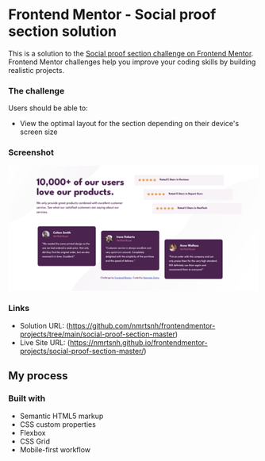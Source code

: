 # Frontend Mentor - Social proof section solution

This is a solution to the [Social proof section challenge on Frontend Mentor](https://www.frontendmentor.io/challenges/social-proof-section-6e0qTv_bA). Frontend Mentor challenges help you improve your coding skills by building realistic projects.

### The challenge

Users should be able to:

- View the optimal layout for the section depending on their device's screen size

### Screenshot

![Social proof section](./images/screenshot.png)

### Links

- Solution URL: (https://github.com/nmrtsnh/frontendmentor-projects/tree/main/social-proof-section-master)
- Live Site URL: (https://nmrtsnh.github.io/frontendmentor-projects/social-proof-section-master/)

## My process

### Built with

- Semantic HTML5 markup
- CSS custom properties
- Flexbox
- CSS Grid
- Mobile-first workflow
